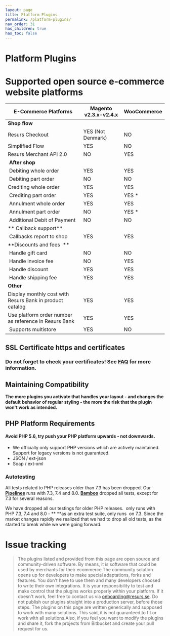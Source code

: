 ```yaml
---
layout: page
title: Platform Plugins
permalink: /platform-plugins/
nav_order: 31
has_children: true
has_toc: false
---
```



# Platform Plugins 

# Supported open source e-commerce website platforms

| E-Commerce Platforms                                        | Magento v2.3.x-v2.4.x                                    | WooCommerce                          |
|-------------------------------------------------------------|---------------------------------------------------------|-----------------------------------------------|
| **Shop flow**                                               |                                                         |                                               | 
| Resurs Checkout                      | YES (Not Denmark)  | NO   |
| Simplified Flow  | YES              | NO   |
| Resurs Merchant API 2.0                 | NO             | YES    |
|  **After shop**                                             |                                                         |                                               |                                               
|  Debiting whole order                                       | YES              | YES    |
|  Debiting part order                                        | NO             | NO   |
| Crediting whole order                                       | YES              | YES    |
|  Crediting part order                                       | YES              | YES \* |
|  Annulment whole order                                      | YES              | YES    |
|  Annulment part order                                       | NO             | YES \* |
|  Additional Debit of Payment                                | NO             | NO   |
| ** Callback support**                                       |                                                         |                                               |
|  Callbacks report to shop                                   | YES              | YES    |
| **Discounts and fees  **                                    |                                                         |                                               |
|  Handle gift card                                           | NO             | NO   |
|  Handle invoice fee                                         | NO             | YES    |
|  Handle discount                                            | YES              | YES    |
|  Handle shipping fee                                        | YES              | YES    |
| **Other**                                                   |                                                         |                                               |
| Display monthly cost with Resurs Bank in product catalog    | YES              | YES    |
| Use platform order number as reference in Resurs Bank       | YES              | YES    |
|  Supports multistore                                        | YES              | NO   |


<!---
| E-Commerce Platforms                                        | Magentov2.3.x-v2.4.x                                    | WooCommerceRead more                          | OpenCartv1.5.x - v3.x End of life: September, 2023     | PrestaShopv1.6.1.x / v1.7.7.x End of life: October 1, 2022 | PrestaShopv1.7.7.x End of life: September, 2023 |
|-------------------------------------------------------------|---------------------------------------------------------|-----------------------------------------------|--------------------------------------------------------|------------------------------------------------------------|------------------------------------------------|
| **Shop flow**                                               |                                                         |                                               |                                                        |                                                            |                                                |
| Resurs Checkout                      | YES (Not Denmark)  | NO   | YES (Not Denmark) | YES (Not Denmark)     | NO    |
| Simplified Flow  | YES              | NO   | NO            | NO                | YES     |
| Resurs Merchant API 2.0](merchant-api-2.0)                 | NO             | YES    | NO            | NO                | NO    |
|  **After shop**                                             |                                                         |                                               |                                                        |                                                            |                                                |
|  Debiting whole order                                       | YES              | YES    | NO            | NO                | YES     |
|  Debiting part order                                        | NO             | NO   | NO            | NO                | NO    |
| Crediting whole order                                       | YES              | YES    | NO            | NO                | YES     |
|  Crediting part order                                       | YES              | YES \* | NO            | NO                | YES     |
|  Annulment whole order                                      | YES              | YES    | NO            | NO                | YES     |
|  Annulment part order                                       | NO             | YES \* | NO            | NO                | YES     |
|  Additional Debit of Payment                                | NO             | NO   | NO            | NO                | NO    |
| ** Callback support**                                       |                                                         |                                               |                                                        |                                                            |                                                |
|  Callbacks report to shop                                   | YES              | YES    | YES             | YES                 | YES     |
| **Discounts and fees  **                                    |                                                         |                                               |                                                        |                                                            |                                                |
|  Handle gift card                                           | NO             | NO   |  YES            | NO                | NO    |
|  Handle invoice fee                                         | NO             | YES    |  NO           | NO                | NO    |
|  Handle discount                                            | YES              | YES    |  YES            | YES                 | YES     |
|  Handle shipping fee                                        | YES              | YES    |  YES            | YES                 | YES     |
| **Other**                                                   |                                                         |                                               |                                                        |                                                            |                                                |
| Display monthly cost with Resurs Bank in product catalog    | YES              | YES    | YES             | YES                 | YES     |
| Use platform order number as reference in Resurs Bank       | YES              | YES    | YES             | YES                 | YES     |
|  Supports multistore                                        | YES              | NO   | YES             | NO                | NO    |
-->

## SSL Certificate https and certificates
### Do not forget to check your certificates! See [FAQ](faq) for more information.
## Maintaining Compatibility
**The more plugins you activate that handles your layout - and changes
the default** **behavior** **of regular styling - the more the risk that
the plugin won't work as intended.**

## PHP Platform Requirements
#### **Avoid PHP 5.6, try push your PHP platform upwards - not downwards.**
- We officially only support PHP versions which are actively maintained.
  Support for legacy versions is not guaranteed.
- JSON / ext-json
- Soap / ext-xml

### Autotesting
All tests related to PHP releases older than 7.3 has been dropped. Our
**[Pipelines](https://bitbucket.org/resursbankplugins/resurs-ecomphp/addon/pipelines/home)**
runs with 7.3, 7.4 and 8.0.
**[Bamboo](http://bamboo.resurs.it/browse/RB-RBT)** dropped all tests,
except for 7.3 for several reasons.

We have dropped all our testings for older PHP releases.  only runs with
PHP 7.3, 7.4 and 8.0 - ** **as an extra test suite, only runs  on 7.3.
Since the market changes rapidly we realized that we had to drop all old
tests, as the started to break while we were going forward.

# Issue tracking

> The plugins listed and provided from this page are open source and
> community-driven software. By means, it is software that could be used
> by merchants for their ecommerce.The community solution opens up for
> developers to make special adaptations, forks and features. You don't
> have to use them and many developers choosed to write their own
> integrations. It is your responsibility to test and make control that
> the plugins works properly within your platform. If it doesn't work,
> feel free to contact us via onboarding@resurs.se. Do not publish our
> plugins straight into a production server, before those steps. The
> plugins on this page are written generically and supposed to work with
> many solutions. This said, it is not guaranteed to fit or work with
> all solutions.Also, if you feel you want to modify the plugins and
> share it, fork the projects from Bitbucket and create your pull
> request for us.

